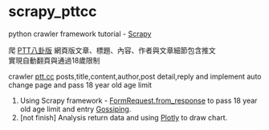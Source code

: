 # scrapy_pttcc
python crawler framework tutorial - [Scrapy](https://www.ptt.cc/bbs/Gossiping/index.html)  

爬 [PTT八卦版](https://www.ptt.cc/bbs/Gossiping/index.html) 網頁版文章、標題、內容、作者與文章細節包含推文  
實現自動翻頁與通過18歲限制

crawler [ptt.cc](https://www.ptt.cc/bbs/Gossiping/index.html) posts,title,content,author,post detail,reply
and implement auto change page and pass 18 year old age limit

1. Using Scrapy framework - [FormRequest.from_response](https://doc.scrapy.org/en/1.2/topics/request-response.html?highlight=from_response) to pass 18 year old age limit and entry [Gossiping](https://www.ptt.cc/bbs/Gossiping/index.html).   
2. [not finish] Analysis return data and using [Plotly](https://plot.ly/python) to draw chart.  
